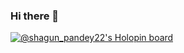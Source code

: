 ### Hi there 👋 

[![@shagun_pandey22's Holopin board](https://holopin.me/shagun_pandey22)](https://holopin.io/@shagun_pandey22)

<!--
**shagunpandey22/shagunpandey22** is a ✨ _special_ ✨ repository because its `README.md` (this file) appears on your GitHub profile.

Here are some ideas to get you started:

- 🔭 I’m currently working on ...
- 🌱 I’m currently learning ...
- 👯 I’m looking to collaborate on ...
- 🤔 I’m looking for help with ...
- 💬 Ask me about ...
- 📫 How to reach me: ...
- 😄 Pronouns: ...
- ⚡ Fun fact: ...
-->
